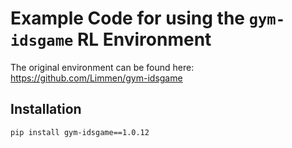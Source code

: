 # Example Code for using the `gym-idsgame` RL Environment

The original environment can be found here: https://github.com/Limmen/gym-idsgame

## Installation
 
```bash
pip install gym-idsgame==1.0.12
```